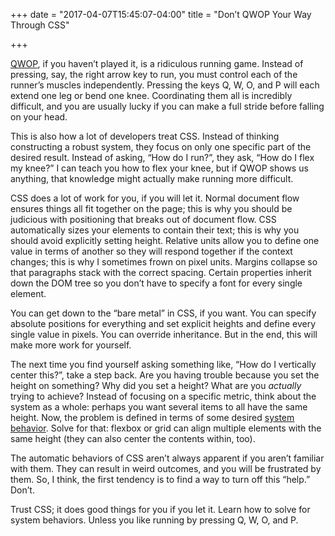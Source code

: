 +++
date = "2017-04-07T15:45:07-04:00"
title = "Don’t QWOP Your Way Through CSS"

+++

[QWOP](http://www.foddy.net/Athletics.html), if you haven’t played it, is a ridiculous running game. Instead of pressing, say, the right arrow key to run, you must control each of the runner’s muscles independently. Pressing the keys Q, W, O, and P will each extend one leg or bend one knee. Coordinating them all is incredibly difficult, and you are usually lucky if you can make a full stride before falling on your head.

This is also how a lot of developers treat CSS. Instead of thinking constructing a robust system, they focus on only one specific part of the desired result. Instead of asking, “How do I run?”, they ask, “How do I flex my knee?” I can teach you how to flex your knee, but if QWOP shows us anything, that knowledge might actually make running more difficult.

CSS does a lot of work for you, if you will let it. Normal document flow ensures things all fit together on the page; this is why you should be judicious with positioning that breaks out of document flow. CSS automatically sizes your elements to contain their text; this is why you should avoid explicitly setting height. Relative units allow you to define one value in terms of another so they will respond together if the context changes; this is why I sometimes frown on pixel units. Margins collapse so that paragraphs stack with the correct spacing. Certain properties inherit down the DOM tree so you don’t have to specify a font for every single element.

You can get down to the “bare metal” in CSS, if you want. You can specify absolute positions for everything and set explicit heights and define every single value in pixels. You can override inheritance. But in the end, this will make more work for yourself.

The next time you find yourself asking something like, “How do I vertically center this?”, take a step back. Are you having trouble because you set the height on something? Why did you set a height? What are you *actually* trying to achieve? Instead of focusing on a specific metric, think about the system as a whole: perhaps you want several items to all have the same height. Now, the problem is defined in terms of some desired [system behavior](https://www.youtube.com/watch?v=TGHbkTGVqoU). Solve for that: flexbox or grid can align multiple elements with the same height (they can also center the contents within, too).

The automatic behaviors of CSS aren’t always apparent if you aren’t familiar with them. They can result in weird outcomes, and you will be frustrated by them. So, I think, the first tendency is to find a way to turn off this “help.” Don’t.

Trust CSS; it does good things for you if you let it. Learn how to solve for system behaviors. Unless you like running by pressing Q, W, O, and P.
